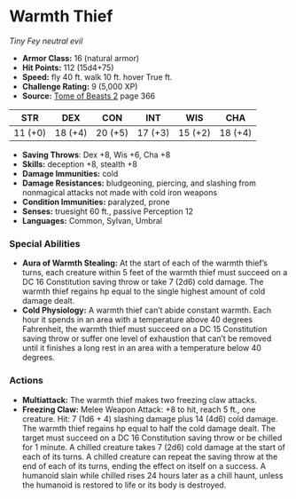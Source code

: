# Warmth Thief

*Tiny* *Fey* *neutral evil*

- **Armor Class:** 16 (natural armor)
- **Hit Points:** 112 (15d4+75)
- **Speed:** fly 40 ft. walk 10 ft. hover True ft.
- **Challenge Rating:** 9 (5,000 XP)
- **Source:** [Tome of Beasts 2](https://koboldpress.com/kpstore/product/tome-of-beasts-2-for-5th-edition) page 366

| STR | DEX | CON | INT | WIS | CHA |
| --- | --- | --- | --- | --- | --- |
| 11 (+0) | 18 (+4) | 20 (+5) | 17 (+3) | 15 (+2) | 18 (+4) |

- **Saving Throws**: Dex +8, Wis +6, Cha +8
- **Skills:** deception +8, stealth +8
- **Damage Immunities:** cold
- **Damage Resistances:** bludgeoning, piercing, and slashing from nonmagical attacks not made with cold iron weapons
- **Condition Immunities:** paralyzed, prone
- **Senses:** truesight 60 ft., passive Perception 12
- **Languages:** Common, Sylvan, Umbral
### Special Abilities
- **Aura of Warmth Stealing:** At the start of each of the warmth thief’s turns, each creature within 5 feet of the warmth thief must succeed on a DC 16 Constitution saving throw or take 7 (2d6) cold damage. The warmth thief regains hp equal to the single highest amount of cold damage dealt.
- **Cold Physiology:** A warmth thief can’t abide constant warmth. Each hour it spends in an area with a temperature above 40 degrees Fahrenheit, the warmth thief must succeed on a DC 15 Constitution saving throw or suffer one level of exhaustion that can’t be removed until it finishes a long rest in an area with a temperature below 40 degrees.
### Actions
- **Multiattack:** The warmth thief makes two freezing claw attacks.
- **Freezing Claw:** Melee Weapon Attack: +8 to hit, reach 5 ft., one creature. Hit: 7 (1d6 + 4) slashing damage plus 14 (4d6) cold damage. The warmth thief regains hp equal to half the cold damage dealt. The target must succeed on a DC 16 Constitution saving throw or be chilled for 1 minute. A chilled creature takes 7 (2d6) cold damage at the start of each of its turns. A chilled creature can repeat the saving throw at the end of each of its turns, ending the effect on itself on a success. A humanoid slain while chilled rises 24 hours later as a chill haunt, unless the humanoid is restored to life or its body is destroyed.


